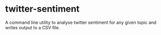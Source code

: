 # twitter-sentiment
A command line utility to analyse twitter sentiment for any given topic and writes output to a CSV file.

